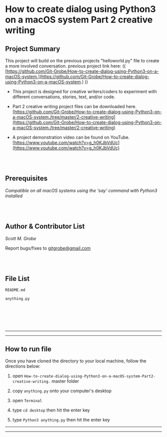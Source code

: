 # How to create dialog using Python3 on a macOS system Part 2 creative writing


Project Summary
-------

 This project will build on the previous projects "helloworld.py" file to create a more involved conversation. 
  previous project link here:
  (( [https://github.com/Git-Grobe/How-to-create-dialog-using-Python3-on-a-macOS-system.](https://github.com/Git-Grobe/How-to-create-dialog-using-Python3-on-a-macOS-system.) )) 
  
  
  * This project is designed for creative writers/coders to experiment with different conversations, stories, text, and/or code.

  * Part 2 creative writing project files can be downloaded here.<br/>
  [https://github.com/Git-Grobe/How-to-create-dialog-using-Python3-on-a-macOS-system./tree/master/2-creative-writing](https://github.com/Git-Grobe/How-to-create-dialog-using-Python3-on-a-macOS-system./tree/master/2-creative-writing)
  
  * A project demonstration video can be found on YouTube.<br/>
  [https://www.youtube.com/watch?v=g_h0KJbVdUc](https://www.youtube.com/watch?v=g_h0KJbVdUc)
  
 
  
<br/>
<br/>


Prerequisites
---------------
*Compatible on all macOS systems using the 'say' command with Python3 installed*

<br/>
<br/>

Author & Contributor List
------------


*Scott M. Grobe*


Report bugs/fixes to gitgrobe@gmail.com

<br/>
<br/>



File List
---------

```
README.md

anything.py

```

<br/>
<br/>
<br/>
<br/>


   
---
---

How to run file
------------

Once you have cloned the directory to your local machine, follow the directions below:

 1. open `How-to-create-dialog-using-Python3-on-a-macOS-system-Part2-creative-writing.` master folder
 
 2. copy `anything.py` onto your computer's desktop
 
 3. open `Terminal`
 
 4. type `cd desktop`  then hit the enter key
 
 5. type `Python3 anything.py`  then hit the enter key


---
---


<br/>
<br/>
<br/>
<br/>
